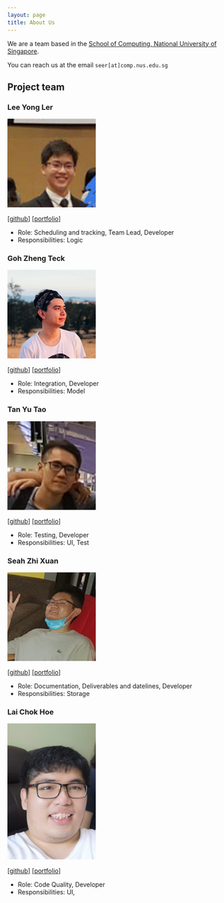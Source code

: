 ```yaml
---
layout: page
title: About Us
---
```


We are a team based in the [School of Computing, National University of Singapore](http://www.comp.nus.edu.sg).

You can reach us at the email `seer[at]comp.nus.edu.sg`

## Project team

### Lee Yong Ler

<img src="images/yongler.png" width="200px">

[[github](https://github.com/yongler)]
[[portfolio](team/yongler.md)]

* Role: Scheduling and tracking, Team Lead, Developer
* Responsibilities: Logic

### Goh Zheng Teck

<img src="images/laughingkid-sg.png" width="200px">

[[github](https://github.com/laughingkid-sg)]
[[portfolio](team/laughingkid-sg.md)]

* Role: Integration, Developer
* Responsibilities: Model

### Tan Yu Tao

<img src="images/tanyutao544.png" width="200px">

[[github](https://github.com/tanyutao544)] 
[[portfolio](team/tanyutao544.md)]

* Role: Testing, Developer
* Responsibilities: UI, Test

### Seah Zhi Xuan

<img src="images/joszx.png" width="200px">

[[github](https://github.com/joszx)]
[[portfolio](team/joszx.md)]

* Role: Documentation, Deliverables and datelines, Developer
* Responsibilities: Storage

### Lai Chok Hoe

<img src="images/lchokhoe.png" width="200px">

[[github](https://github.com/lchokhoe)]
[[portfolio](team/lchokhoe.md)]

* Role: Code Quality, Developer
* Responsibilities: UI, 
